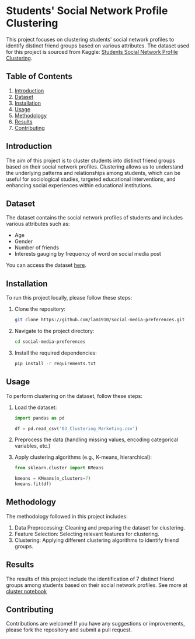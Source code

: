 # Students' Social Network Profile Clustering

This project focuses on clustering students' social network profiles to identify distinct friend groups based on various attributes. The dataset used for this project is sourced from Kaggle: [Students Social Network Profile Clustering](https://www.kaggle.com/datasets/zabihullah18/students-social-network-profile-clustering).

## Table of Contents
1. [Introduction](#introduction)
2. [Dataset](#dataset)
3. [Installation](#installation)
4. [Usage](#usage)
5. [Methodology](#methodology)
6. [Results](#results)
7. [Contributing](#contributing)

## Introduction
The aim of this project is to cluster students into distinct friend groups based on their social network profiles. Clustering allows us to understand the underlying patterns and relationships among students, which can be useful for sociological studies, targeted educational interventions, and enhancing social experiences within educational institutions.

## Dataset
The dataset contains the social network profiles of students and includes various attributes such as:
- Age
- Gender
- Number of friends
- Interests gauging by frequency of word on social media post

You can access the dataset [here](https://www.kaggle.com/datasets/zabihullah18/students-social-network-profile-clustering).

## Installation
To run this project locally, please follow these steps:

1. Clone the repository:
    ```bash
    git clone https://github.com/lam1910/social-media-preferences.git
    ```

2. Navigate to the project directory:
    ```bash
    cd social-media-preferences
    ```

3. Install the required dependencies:
    ```bash
    pip install -r requirements.txt
    ```

## Usage
To perform clustering on the dataset, follow these steps:

1. Load the dataset:
    ```python
    import pandas as pd
   
    df = pd.read_csv('03_Clustering_Marketing.csv')
    ```

2. Preprocess the data (handling missing values, encoding categorical variables, etc.)

3. Apply clustering algorithms (e.g., K-means, hierarchical):
    ```python
    from sklearn.cluster import KMeans

    kmeans = KMeans(n_clusters=7)
    kmeans.fit(df)
    ```

## Methodology
The methodology followed in this project includes:

1. Data Preprocessing: Cleaning and preparing the dataset for clustering.
2. Feature Selection: Selecting relevant features for clustering.
3. Clustering: Applying different clustering algorithms to identify friend groups.

## Results
The results of this project include the identification of 7 distinct friend groups among students based on their social network profiles. See more at [cluster notebook](model/notebook/cluster-friend-gropup.ipynb)

## Contributing
Contributions are welcome! If you have any suggestions or improvements, please fork the repository and submit a pull request.